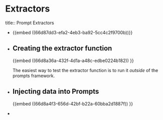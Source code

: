 # Extractors
title:: Prompt Extractors
- {{embed ((66d87dd3-efa2-4eb3-ba92-5cc4c2f9700b))}}
- ## Creating the extractor function
  
  {{embed ((66d8a36a-432f-4d1a-a48c-edbe0224b182)) }}
  
  The easiest way to test the extractor function is to run it _outside_ of the prompts framework.
- ## Injecting data into Prompts
  {{embed ((66d8a4f3-656d-42bf-b22a-60bba2d1887f)) }}
-
